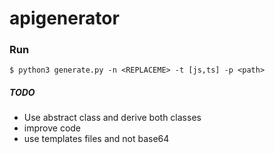 # apigenerator

### Run
```
$ python3 generate.py -n <REPLACEME> -t [js,ts] -p <path>
```
##### TODO
- Use abstract class and derive both classes
- improve code
- use templates files and not base64
